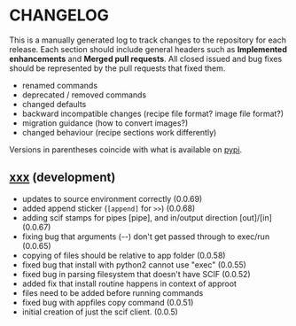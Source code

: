 # CHANGELOG

This is a manually generated log to track changes to the repository for each release. 
Each section should include general headers such as **Implemented enhancements** 
and **Merged pull requests**. All closed issued and bug fixes should be 
represented by the pull requests that fixed them.

 - renamed commands
 - deprecated / removed commands
 - changed defaults
 - backward incompatible changes (recipe file format? image file format?)
 - migration guidance (how to convert images?)
 - changed behaviour (recipe sections work differently)

Versions in parentheses coincide with what is available on [pypi](https://pypi.org/project/scif/).

## [xxx](https://github.com/vsoch/scif/tree/master) (development)

 - updates to source environment correctly (0.0.69)
 - added append sticker (`[append]` for `>>`) (0.0.68)
 - adding scif stamps for pipes [pipe], and in/output direction [out]/[in] (0.0.67)
 - fixing bug that arguments (--) don't get passed through to exec/run (0.0.65)
 - copying of files should be relative to app folder (0.0.58)
 - fixed bug that install with python2 cannot use "exec" (0.0.55)
 - fixed bug in parsing filesystem that doesn't have SCIF (0.0.52)
 - added fix that install routine happens in context of approot
 - files need to be added before running commands
 - fixed bug with appfiles copy command (0.0.51)
 - initial creation of just the scif client. (0.0.5)
